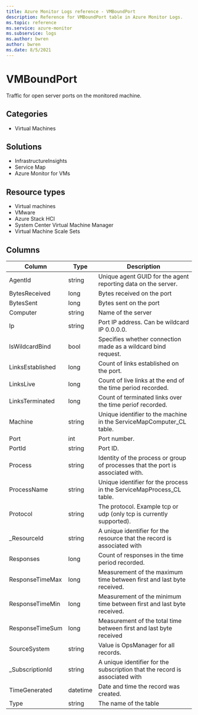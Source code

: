 ```yaml
---
title: Azure Monitor Logs reference - VMBoundPort
description: Reference for VMBoundPort table in Azure Monitor Logs.
ms.topic: reference
ms.service: azure-monitor
ms.subservice: logs
ms.author: bwren
author: bwren
ms.date: 8/5/2021
---
```


# VMBoundPort

 Traffic for open server ports on the monitored machine.

## Categories

- Virtual Machines
## Solutions

- InfrastructureInsights
- Service Map
- Azure Monitor for VMs
## Resource types

- Virtual machines
- VMware
- Azure Stack HCI
- System Center Virtual Machine Manager
- Virtual Machine Scale Sets




## Columns

|Column|Type|Description|
|---|---|---|
|AgentId|string|Unique agent GUID for the agent reporting data on the server.|
|BytesReceived|long|Bytes received on the port|
|BytesSent|long|Bytes sent on the port|
|Computer|string|Name of the server|
|Ip|string|Port IP address. Can be wildcard IP 0.0.0.0.|
|IsWildcardBind|bool|Specifies whether connection made as a wildcard bind request.|
|LinksEstablished|long|Count of links established on the port.|
|LinksLive|long|Count of live links at the end of the time period recorded.|
|LinksTerminated|long|Count of terminated links over the time periof recorded.|
|Machine|string|Unique identifier to the machine in the ServiceMapComputer_CL table.|
|Port|int|Port number.|
|PortId|string|Port ID.|
|Process|string|Identity of the process or group of processes that the port is associated with.|
|ProcessName|string|Unique identifier for the process in the ServiceMapProcess_CL table.|
|Protocol|string|The protocol. Example tcp or udp (only tcp is currently supported).|
|_ResourceId|string|A unique identifier for the resource that the record is associated with|
|Responses|long|Count of responses in the time period recorded.|
|ResponseTimeMax|long|Measurement of the maximum time between first and last byte received.|
|ResponseTimeMin|long|Measurement of the minimum time between first and last byte received.|
|ResponseTimeSum|long|Measurement of the total time between first and last byte received|
|SourceSystem|string|Value is OpsManager for all records.|
|_SubscriptionId|string|A unique identifier for the subscription that the record is associated with|
|TimeGenerated|datetime|Date and time the record was created.|
|Type|string|The name of the table|
